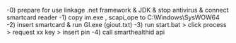 -0) prepare for use linkage 
   .net framework & JDK & stop antivirus 
   & connect smartcard reader
-1) copy im.exe , scapi_ope  to C:\Windows\SysWOW64
-2) insert smartcard & run GI.exe (giout.txt)
-3) run start.bat  >  click process > request xx key > insert pin
-4) call smarthealthid api
